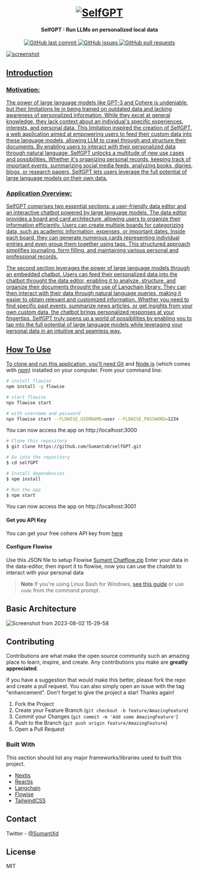 <h1 align="center">
  <br>
  <a href="https://self-gpt-mocha.vercel.app/"><img src="https://github.com/SumantxD/selfGPT/assets/65810424/4a1fcc8d-cefb-42e6-86c2-69d5c565bf1d" alt="SelfGPT"></a>
</h1>

<h4 align="center">SelfGPT : Run LLMs on personalized local data</h4>

<p align="center">
    <a href="https://github.com/SumantxD/selfGPT/commits/main">
    <img src="https://img.shields.io/github/last-commit/ArmynC/ArminC-AutoExec.svg?style=flat-square&logo=github&logoColor=white"
         alt="GitHub last commit">
    <a href="https://github.com/SumantxD/selfGPT/issues">
    <img src="https://img.shields.io/github/issues-raw/ArmynC/ArminC-AutoExec.svg?style=flat-square&logo=github&logoColor=white"
         alt="GitHub issues">
    <a href="https://github.com/SumantxD/selfGPT/pulls">
    <img src="https://img.shields.io/github/issues-pr-raw/ArmynC/ArminC-AutoExec.svg?style=flat-square&logo=github&logoColor=white"
         alt="GitHub pull requests">
</p>

![screenshot](https://raw.githubusercontent.com/amitmerchant1990/electron-markdownify/master/app/img/markdownify.gif)


## Introduction

### Motivation:
The power of large language models like GPT-3 and Cohere is undeniable, but their limitations lie in being trained on outdated data and lacking awareness of personalized information. While they excel at general knowledge, they lack context about an individual's specific experiences, interests, and personal data. This limitation inspired the creation of SelfGPT, a web application aimed at empowering users to feed their custom data into these language models, allowing LLM to crawl through and structure their documents. By enabling users to interact with their personalized data through natural language, SelfGPT unlocks a multitude of new use cases and possibilities. Whether it's organizing personal records, keeping track of important events, summarizing social media feeds, analyzing books, diaries, blogs, or research papers, SelfGPT lets users leverage the full potential of large language models on their own data.

### Application Overview:
SelfGPT comprises two essential sections: a user-friendly data editor and an interactive chatbot powered by large language models. The data editor provides a board and card architecture, allowing users to organize their information efficiently. Users can create multiple boards for categorizing data, such as academic information, expenses, or important dates. Inside each board, they can generate numerous cards representing individual entries and even group them together using tags. This structured approach simplifies journaling, form filling, and maintaining various personal and professional records.

The second section leverages the power of large language models through an embedded chatbot. Users can feed their personalized data into the chatbot throught the data editor, enabling it to analyze, structure, and organize their documents throught the use of Langchain library. They can then interact with their data through natural language queries, making it easier to obtain relevant and customized information. Whether you need to find specific past events, summarize news articles, or get insights from your own custom data, the chatbot brings personalized responses at your fingertips. SelfGPT truly opens up a world of possibilities by enabling you to tap into the full potential of large language models while leveraging your personal data in an intuitive and seamless way.


## How To Use

To clone and run this application, you'll need [Git](https://git-scm.com) and [Node.js](https://nodejs.org/en/download/) (which comes with [npm](http://npmjs.com)) installed on your computer. From your command line:

```bash
# install flowise
npm install -g flowise

# start flowise
npx flowise start

# with username and password
npx flowise start --FLOWISE_USERNAME=user --FLOWISE_PASSWORD=1234

```
You can now access the app on http://localhost:3000

```bash
# Clone this repository
$ git clone https://github.com/SumantxD/selfGPT.git

# Go into the repository
$ cd selfGPT

# Install dependencies
$ npm install

# Run the app
$ npm start
```
You can now access the app on http://localhost:3001

#### Get you API Key
You can get your free cohere API key from [here](https://cohere.com/)
#### Configure Flowise 
Use this JSON file to setup Flowise
[Sumant Chatflow.zip](https://github.com/SumantxD/selfGPT/files/12234797/Sumant.Chatflow.zip)
Enter your data in the data-editor, then inport it to flowise, now you can use the chatobt to interact with your personal data


> **Note**
> If you're using Linux Bash for Windows, [see this guide](https://www.howtogeek.com/261575/how-to-run-graphical-linux-desktop-applications-from-windows-10s-bash-shell/) or use `node` from the command prompt.

## Basic Architecture

![Screenshot from 2023-08-02 15-29-58](https://github.com/SumantxD/selfGPT/assets/65810424/b8e160bf-13cd-4ae9-9e82-9268e30e83c4)

## Contributing

Contributions are what make the open source community such an amazing place to learn, inspire, and create. Any contributions you make are **greatly appreciated**.

If you have a suggestion that would make this better, please fork the repo and create a pull request. You can also simply open an issue with the tag "enhancement".
Don't forget to give the project a star! Thanks again!

1. Fork the Project
2. Create your Feature Branch (`git checkout -b feature/AmazingFeature`)
3. Commit your Changes (`git commit -m 'Add some AmazingFeature'`)
4. Push to the Branch (`git push origin feature/AmazingFeature`)
5. Open a Pull Request

### Built With

This section should list any major frameworks/libraries used to built this project.

* [Nextjs](https://nextjs.org/)
* [Reactjs](https://react.dev/)
* [Langchain](https://docs.langchain.com/docs/)
* [Flowise](https://flowiseai.com/)
* [TailwindCSS](https://tailwindcss.com/)


## Contact

Twitter - [@SumantXd](https://twitter.com/SumantXd) 


## License

MIT

